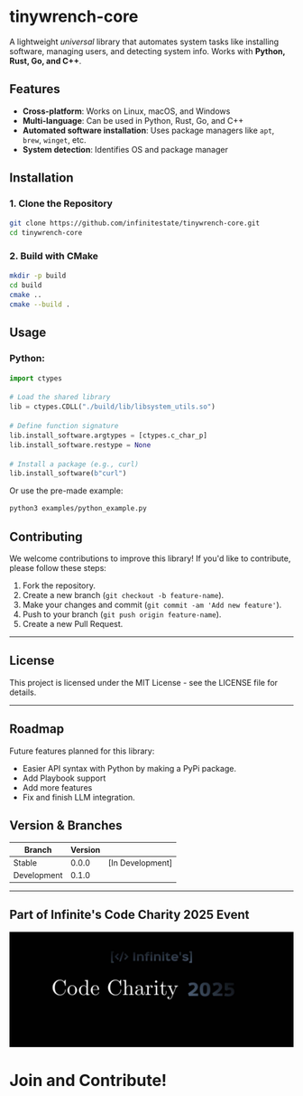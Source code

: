 # tinywrench-core

A lightweight _universal_ library that automates system tasks like installing software, managing users, and detecting system info. Works with **Python, Rust, Go, and C++**.

## Features

- **Cross-platform**: Works on Linux, macOS, and Windows
- **Multi-language**: Can be used in Python, Rust, Go, and C++
- **Automated software installation**: Uses package managers like `apt`, `brew`, `winget`, etc.
- **System detection**: Identifies OS and package manager

## Installation

### **1️. Clone the Repository**

```bash
git clone https://github.com/infinitestate/tinywrench-core.git
cd tinywrench-core
```

### **2. Build with CMake**

```bash
mkdir -p build
cd build
cmake ..
cmake --build .
```

## Usage

### Python:

```py
import ctypes

# Load the shared library
lib = ctypes.CDLL("./build/lib/libsystem_utils.so")

# Define function signature
lib.install_software.argtypes = [ctypes.c_char_p]
lib.install_software.restype = None

# Install a package (e.g., curl)
lib.install_software(b"curl")

```

Or use the pre-made example:

```bash
python3 examples/python_example.py
```

## Contributing

We welcome contributions to improve this library! If you'd like to contribute, please follow these steps:

1.  Fork the repository.
2.  Create a new branch (`git checkout -b feature-name`).
3.  Make your changes and commit (`git commit -am 'Add new feature'`).
4.  Push to your branch (`git push origin feature-name`).
5.  Create a new Pull Request.

---

## License

This project is licensed under the MIT License - see the LICENSE file for details.

---

## Roadmap

Future features planned for this library:

- Easier API syntax with Python by making a PyPi package.
- Add Playbook support
- Add more features
- Fix and finish LLM integration.

## Version & Branches

| Branch      | Version |                  |
| ----------- | ------- | ---------------- |
| Stable      | 0.0.0   | [In Development] |
| Development | 0.1.0   |                  |

---

## Part of Infinite's Code Charity 2025 Event

![CharityBanner](docs/assets/BannerCharity.jpg)

# Join and Contribute!
